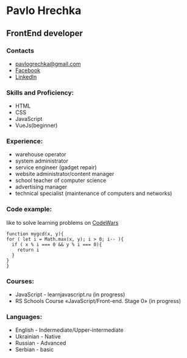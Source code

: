 # Pavlo Hrechka
## FrontEnd developer

### Contacts
* pavlogrechka@gmail.com
* [Facebook](https://www.facebook.com/pavlogrechka/)
* [LinkedIn](https://www.linkedin.com/in/pavlo-hrechka-6ba9a2174/)

### Skills and Proficiency:
* HTML
* CSS
* JavaScript
* VueJs(beginner)

### Experience:
* warehouse operator
* system administrator
* service engineer (gadget repair)
* website administrator/content manager
* school teacher of computer science
* advertising manager
* technical specialist (maintenance of computers and networks)

### Code example:
like to solve learning problems on [CodeWars](https://www.codewars.com/users/pavlogrechka)

  ```
  function mygcd(x, y){
  for ( let i = Math.max(x, y); i > 0; i-- ){
    if ( x % i === 0 && y % i === 0){
      return i
    }
  }
}
```
### Courses:

* JavaScript - learnjavascript.ru (in progress)
* RS Schools Course «JavaScript/Front-end. Stage 0» (in progress)
### Languages:
* English - Indermediate/Upper-intermediate
* Ukrainian - Native
* Russian - Advanced
* Serbian - basic
